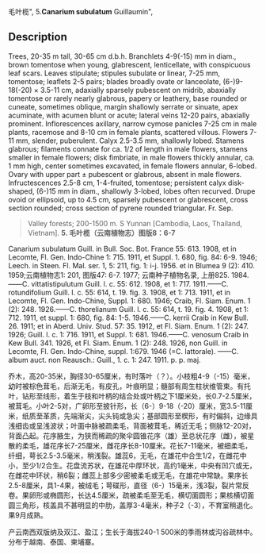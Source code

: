 毛叶榄",
5.**Canarium subulatum** Guillaumin",

## Description
Trees, 20-35 m tall, 30-65 cm d.b.h. Branchlets 4-9(-15) mm in diam., brown tomentose when young, glabrescent, lenticellate, with conspicuous leaf scars. Leaves stipulate; stipules subulate or linear, 7-25 mm, tomentose; leaflets 2-5 pairs; blades broadly ovate or lanceolate, (6-)9-18(-20) × 3.5-11 cm, adaxially sparsely pubescent on midrib, abaxially tomentose or rarely nearly glabrous, papery or leathery, base rounded or cuneate, sometimes oblique, margin shallowly serrate or sinuate, apex acuminate, with acumen blunt or acute; lateral veins 12-20 pairs, abaxially prominent. Inflorescences axillary, narrow cymose panicles 7-25 cm in male plants, racemose and 8-10 cm in female plants, scattered villous. Flowers 7-11 mm, slender, puberulent. Calyx 2.5-3.5 mm, shallowly lobed. Stamens glabrous; filaments connate for ca. 1/2 of length in male flowers, stamens smaller in female flowers; disk fimbriate, in male flowers thickly annular, ca. 1 mm high, center sometimes excavated, in female flowers annular, 6-lobed. Ovary with upper part ± pubescent or glabrous, absent in male flowers. Infructescences 2.5-8 cm, 1-4-fruited, tomentose; persistent calyx disk-shaped, (6-)15 mm in diam., shallowly 3-lobed, lobes often recurved. Drupe ovoid or ellipsoid, up to 4.5 cm, sparsely pubescent or glabrescent, cross section rounded; cross section of pyrene rounded triangular. Fr. Sep.

> Valley forests; 200-1500 m. S Yunnan [Cambodia, Laos, Thailand, Vietnam].
**5. 毛叶榄（云南植物志）图版8：6-7**

Canarium subulatum Guill. in Bull. Soc. Bot. France 55: 613. 1908, et in Lecomte, Fl. Gen. Indo-Chine 1: 715. 1911, et Suppl. 1. 680, fig. 84: 6-9. 1946; Leech. in Steen. Fl. Mal. ser. 1, 5: 211, fig. 1: i-j. 1956. et in Blumea 9 (2): 410. 1959;云南植物志1: 201, 图版47: 6-7. 1977; 云南种子植物名录, 上册825. 1984.——C. vittatistipulutum Guill. l. c. 55: 612. 1908, et 1: 717. 1911.——C. rotundifolium Guill. l. c. 55: 614, t. 19. fig. 3. 1908, et 1: 713. 1911, et in Lecomte, Fl. Gen. Indo-Chine, Suppl. 1: 680. 1946; Craib, Fl. Siam. Enum. 1 (2): 248. 1926.——C. thorelianum Guill. l. c. 55: 614, t. 19. fig. 4. 1908, et 1: 712. 1911, et suppl. 1: 680, fig. 84: 1-5. 1946.——C. kerrii Craib in Kew Bull. 26. 1911; et in Aberd. Univ. Stud. 57: 35. 1912, et Fl. Siam. Enum. 1 (2): 247. 1926; Guill. l. c. 1: 716. 1911, et Suppl. 1: 681. 1946.——C. venosum Craib in Kew Bull. 341. 1926, et Fl. Siam. Enum. 1 (2): 248. 1926, non Guill. in Lecomte, Fl. Gen. Indo-Chine, suppl. 1:679. 1946 (=C. lattorale). ——C. album auct. non Reausch.: Guill., 1. c. 1: 247. 1911. p. p. maj.

乔木，高20-35米，胸径30-65厘米，有时落叶（？）。小枝粗4-9（-15）毫米，幼时被棕色茸毛，后渐无毛，有皮孔，叶痕明显；髓部有周生柱状维管束。有托叶，钻形至线形，着生于枝和叶柄的结合处或叶柄之下1厘米处，长0.7-2.5厘米，被茸毛。小叶2-5对，广卵形至披针形，长（6-）9-18（-20）厘米，宽3.5-11厘米，纸质至革质，先端渐尖，尖头钝或急尖；基部圆形至楔形，有时偏斜，边缘具浅细齿或呈浅波状；叶面中脉被疏柔毛，背面被茸毛，稀近无毛；侧脉12-20对，背面凸起。花序腋生，为狭而稀疏的聚伞圆锥花序（雄）至总状花序（雌），被星散的柔毛，雄花序长7-25厘米，雌花序长8-10厘米。花长7-11毫米，被细柔毛，纤细，萼长2.5-3.5毫米，稍浅裂。雄蕊6，无毛，在雄花中合生1/2，在雌花中小，至少1/2合生。花盘流苏状，在雄花中厚环状，高约1毫米，中央有凹穴或无，在雌花中环状，稍6裂；雌蕊上部多少密被柔毛或无毛，在雄花中常缺。果序长2.5-8厘米，具1-4果，被绒毛；萼碟形，直径（6-）15毫米，浅3裂，裂片常反卷。果卵形或椭圆形，长达4.5厘米，疏被柔毛至无毛，横切面圆形；果核横切面圆三角形，核盖具不甚明显的中肋，盖厚3-4毫米，种子2（-3），不育室稍退化。果9月成熟。

产云南西双版纳及双江、盈江；生长于海拔240-1 500米的季雨林或沟谷疏林中。分布于越南、泰国、柬埔寨。
